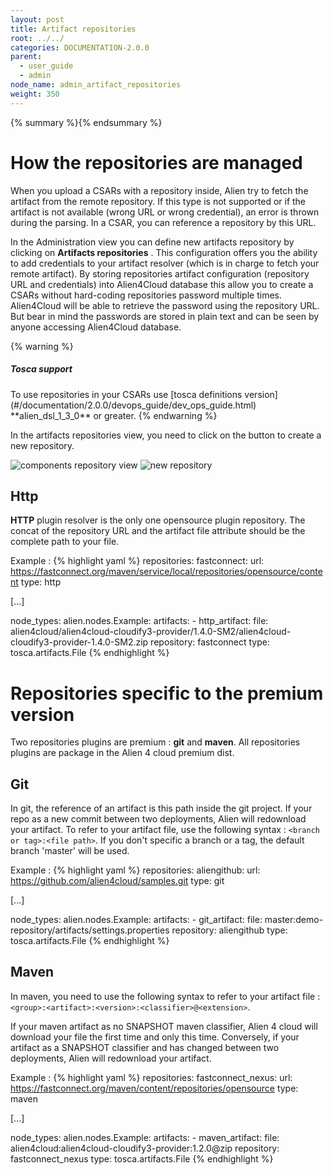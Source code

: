 ```yaml
---
layout: post
title: Artifact repositories
root: ../../
categories: DOCUMENTATION-2.0.0
parent:
  - user_guide
  - admin
node_name: admin_artifact_repositories
weight: 350
---
```


{% summary %}{% endsummary %}

# How the repositories are managed

When you upload a CSARs with a repository inside, Alien try to fetch the artifact from the remote repository. If this type is not supported or if
the artifact is not available (wrong URL or wrong credential), an error is thrown during the parsing. In a CSAR, you can reference a repository by this URL.

In the Administration view you can define new artifacts repository by clicking on __Artifacts repositories__ . This configuration offers you the ability to add credentials to your artifact resolver (which is in charge to fetch your remote artifact).
By storing repositories artifact configuration (repository URL and credentials) into Alien4Cloud database this allow you to create a CSARs without hard-coding repositories password multiple times. Alien4Cloud will be able to retrieve the password using the repository URL.
But bear in mind the passwords are stored in plain text and can be seen by anyone accessing Alien4Cloud database.

{% warning %}
<h5>Tosca support</h5>
To use repositories in your CSARs use [tosca definitions version](#/documentation/2.0.0/devops_guide/dev_ops_guide.html) **alien_dsl_1_3_0** or greater.
{% endwarning %}

In the artifacts repositories view, you need to click on the button to create a new repository.

![components repository view](../../images/2.0.0/user_guide/admin/repository/administration_artifacts_repositories.png)
![new repository](../../images/2.0.0/user_guide/admin/repository/new_repository.png)


## Http

**HTTP** plugin resolver is the only one opensource plugin repository. The concat of the repository URL and the artifact file attribute should be the complete path to your file.

Example :
{% highlight yaml %}
repositories:
  fastconnect:
    url: https://fastconnect.org/maven/service/local/repositories/opensource/content
    type: http

[...]

node_types:
  alien.nodes.Example:
    artifacts:
    - http_artifact:
        file: alien4cloud/alien4cloud-cloudify3-provider/1.4.0-SM2/alien4cloud-cloudify3-provider-1.4.0-SM2.zip
        repository: fastconnect
        type: tosca.artifacts.File
{% endhighlight %}

# Repositories specific to the premium version

Two repositories plugins are premium : **git** and **maven**. All repositories plugins are package in the Alien 4 cloud premium dist.

## Git

In git, the reference of an artifact is this path inside the git project. If your repo as a new commit between two deployments, Alien will redownload your artifact. To refer to your artifact file, use the following syntax : `<branch or tag>:<file path>`. If you don't specific a branch or a tag, the default branch 'master' will be used.


Example :
{% highlight yaml %}
repositories:
  aliengithub:
    url: https://github.com/alien4cloud/samples.git
    type: git

[...]

node_types:
  alien.nodes.Example:
    artifacts:
    - git_artifact:
        file: master:demo-repository/artifacts/settings.properties
        repository: aliengithub
        type: tosca.artifacts.File
{% endhighlight %}

## Maven

In maven, you need to use the following syntax to refer to your artifact file : `<group>:<artifact>:<version>:<classifier>@<extension>`.

If your maven artifact as no SNAPSHOT maven classifier, Alien 4 cloud will download your file the first time and only this time. Conversely, if your artifact as a SNAPSHOT classifier and has changed between two deployments, Alien will redownload your artifact.

Example :
{% highlight yaml %}
repositories:
  fastconnect_nexus:
    url: https://fastconnect.org/maven/content/repositories/opensource
    type: maven

[...]

node_types:
  alien.nodes.Example:
    artifacts:
    - maven_artifact:
        file: alien4cloud:alien4cloud-cloudify3-provider:1.2.0@zip
        repository: fastconnect_nexus
        type: tosca.artifacts.File
{% endhighlight %}
